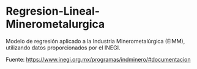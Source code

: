 # Regresion-Lineal-Minerometalurgica
Modelo de regresión aplicado a la Industria Minerometalúrgica (EIMM), utilizando datos proporcionados por el INEGI.

Fuente: https://www.inegi.org.mx/programas/indminero/#documentacion
